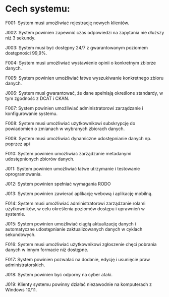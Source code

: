# Cech systemu:

F001: System musi umożliwiać rejestrację nowych klientów.

J002: System powinien zapewnić czas odpowiedzi na zapytania nie dłuższy niż 3 sekundy.

J003: System musi być dostępny 24/7 z gwarantowanym poziomem dostępności 99,9%. 

F004: System musi umożliwiać wystawienie opinii o konkretnym zbiorze danych.

F005: System powinien umożliwiać łatwe wyszukiwanie konkretnego zbioru danych.

J006: System musi gwarantować, że dane spełniają określone standardy, w tym zgodność z DCAT i CKAN.

F007: System powinien umożliwiać administratorowi zarządzanie i konfigurowanie systemu.

F008: System musi umożliwiać użytkownikowi subskrypcję do powiadomień o zmianach w wybranych zbiorach danych.

F009: System musi umożliwiać dynamiczne udostępnianie danych np. poprzez api

F010: System powinien umożliwiać zarządzanie metadanymi udostępnionych zbiorów danych. 

J011: System powinien umożliwiać łatwe utrzymanie i testowanie oprogramowania. 

J012: System powinien spełniać wymagania RODO 

J013: System powinien zawierać aplikację webową i aplikację mobilną.

F014: System musi umożliwiać administratorowi zarządzanie rolami użytkowników, w celu określenia poziomów dostępu i uprawnień w systemie.

J015: System powinien umożliwiać ciągłą aktualizację danych i automatyczne udostępnianie zaktualizowanych danych w cyklach sekundowych.

F016: System musi umożliwiać użytkownikowi zgłoszenie chęci pobrania danych w innym formacie niż dostępne.

F017: System powinien pozwalać na dodanie, edycję i usunięcie praw administratorskich.

J018: System powinien być odporny na cyber ataki.

J019: Klienty systemu powinny działać niezawodnie na komputerach z Windows 10/11. 

